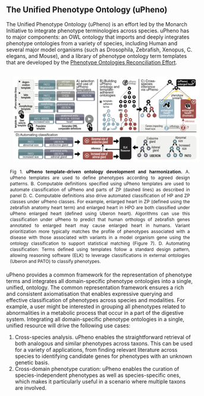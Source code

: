 <div class="container-fluid monarch-view monarch-about-view">

<h2 class="page-title">The Unified Phenotype Ontology (uPheno)</h2>
<div class="top-section col-12">
<p>The Unified Phenotype Ontology (uPheno) is an effort led by the Monarch Initiative to integrate phenotype terminologies across species. uPheno has to major components: an OWL ontology that imports and deeply integrates phenotype ontologies from a variety of species, including Human and several major model organisms (such as Drosophila, Zebrafish, Xenopus, C. elegans, and Mouse), and a library of phenotype ontology term templates that are developed by the <a href="https://github.com/obophenotype/upheno/wiki/Phenotype-Ontologies-Reconciliation-Effort">Phenotype Ontologies Reconciliation Effort</a>. 
</p>

<div class="col-12 col-lg-6">
    <figure class="ecosystems">
          <img src="../assets/img/upheno.png"/>
          <figcaption>
          Fig 1. <strong>uPheno template-driven ontology development and harmonization.</strong> A. uPheno templates are used to define phenotypes according to agreed design patterns. B. Computable definitions specified using uPheno templates are used to automate classification of uPheno and parts of ZP (dashed lines) as described in panel D. C. Computable definitions also drive automated classification of HP and ZP classes under uPheno classes. For example, enlarged heart in ZP (defined using the zebrafish anatomy heart term) and enlarged heart in HPO are both classified under uPheno enlarged heart (defined using Uberon heart). Algorithms can use this classification under uPheno to predict that human orthologs of zebrafish genes annotated to enlarged heart may cause enlarged heart in humans. Variant prioritization more typically matches the profile of phenotypes associated with a disease with those associated with variants in a model organism gene using the ontology classification to support statistical matching (Figure 7). D. Automating classification: Terms defined using templates follow a standard design pattern, allowing reasoning software (ELK) to leverage classifications in external ontologies (Uberon and PATO) to classify phenotypes.
          </figcaption>
    </figure>
</div>

<p>uPheno provides a common framework for the representation of phenotype terms and integrates all domain-specific phenotype ontologies into a single, unified, ontology. The common representation framework ensures a rich and consistent axiomatisation that enables expressive querying and effective classification of phenotypes across species and modalities. For example, a user might be interested in grouping all phenotypes related to abnormalities in a metabolic process that occur in a part of the digestive system. Integrating all domain-specific phenotype ontologies in a single, unified resource will drive the following use cases:
<ol>
<li>Cross-species analysis. uPheno enables the straightforward retrieval of both analogous and similar phenotypes across taxons. This can be used for a variety of applications, from finding relevant literature across species to identifying candidate genes for phenotypes with an unknown genetic basis.</li>
<li>Cross-domain phenotype curation: uPheno enables the curation of species-independent phenotypes as well as species-specific ones, which makes it particularly useful in a scenario where multiple taxons are involved.</li>
</ol>
</p>

</div>
</div>

<style lang="scss">
@import "~@/style/variables";

.container-fluid.monarch-view.monarch-about-view {
  h1, h2, h3, h4, h5, h6 {
    clear:both;
  }
  
  .monarch-hr {
    border-top-color: $monarch-bg-color;
    border-top-width: 2px;
  }
  
  
  .goals-banner {
      padding: 20px;
      height: auto;
      margin-top: 25px;
      color: white;
      background-color: $monarch-bg-color;
      border-radius: 0.5rem;
      text-align: center;
  }
  figure {
    margin: 0 auto;
  }
  .callouts {
    margin: 50px 0 50px;
    
    .title {
        text-align: center;
        width: 100%;
    }
    .card {
        text-align: center;
        background-color: #0B556B;
        margin-right: 15px;
        color: white;
        border-radius: 0.5rem !important;
        .card-btn {
            background-color: $monarch-button-color;
            color: black;
        }
    }
  
  }
  
  figure {
    display:table;
    
    &.comparison {
        img {
            max-width: 500px;
        }
    }
    &.cross-species {
        img {
            max-width: 650px;
        }
    }
    
    &.ecosystems {
    
        img {
            max-width: 650px;
        }

        &.phenopackets img {
         max-width: 750px;
        }
    }
    img {
      padding:15px;
      height: auto;
      width: 100%;
    }
  }

  .right {
    float:right;
  }

  .left {
    float:left;
  }

  .center {
    margin-left:auto;
    margin-right:auto;
    vertical-align:middle;
    text-align:center;
  }

  .bottomright {
    float:right;
    position:relative;
    bottom:0;
    right:0;
  }

  figcaption {
    text-align:justify;
    font-size:12px;
    word-wrap:normal;
    display:table-caption;
    caption-side: bottom;
    padding: 0 10px 5px;
    line-height: 16px;
  }
  
  .figure-title {
    text-align: center;
    font-weight: bold;
  }


  table {
    margin: auto;
    text-align: center;
    td a img {
      max-width: 120px;
      margin: 5px;
    }

    @media(min-width:$grid-float-breakpoint) {
      td a img {
        max-width: 200px;
      }
    }
  }
    .phenotype-coverage {
        
    }
}

</style>
